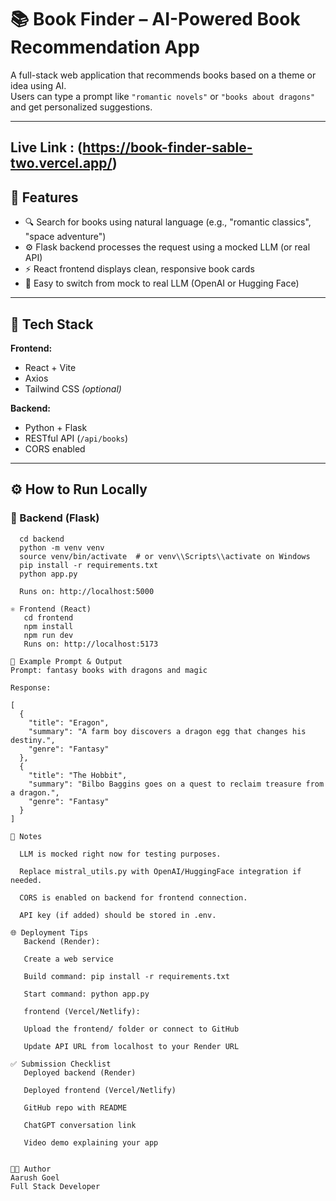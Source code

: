 # 📚 Book Finder – AI-Powered Book Recommendation App

A full-stack web application that recommends books based on a theme or idea using AI.  
Users can type a prompt like `"romantic novels"` or `"books about dragons"` and get personalized suggestions.

---

##  Live Link : (https://book-finder-sable-two.vercel.app/)

## 🚀 Features

- 🔍 Search for books using natural language (e.g., "romantic classics", "space adventure")
- ⚙️ Flask backend processes the request using a mocked LLM (or real API)
- ⚡ React frontend displays clean, responsive book cards
- 🧩 Easy to switch from mock to real LLM (OpenAI or Hugging Face)

---

## 🧠 Tech Stack

**Frontend:**

- React + Vite
- Axios
- Tailwind CSS _(optional)_

**Backend:**

- Python + Flask
- RESTful API (`/api/books`)
- CORS enabled

---

## ⚙️ How to Run Locally

### 🐍 Backend (Flask)

```
  cd backend
  python -m venv venv
  source venv/bin/activate  # or venv\\Scripts\\activate on Windows
  pip install -r requirements.txt
  python app.py

  Runs on: http://localhost:5000

⚛️ Frontend (React)
   cd frontend
   npm install
   npm run dev
   Runs on: http://localhost:5173

🔁 Example Prompt & Output
Prompt: fantasy books with dragons and magic

Response:

[
  {
    "title": "Eragon",
    "summary": "A farm boy discovers a dragon egg that changes his destiny.",
    "genre": "Fantasy"
  },
  {
    "title": "The Hobbit",
    "summary": "Bilbo Baggins goes on a quest to reclaim treasure from a dragon.",
    "genre": "Fantasy"
  }
]

📝 Notes

  LLM is mocked right now for testing purposes.

  Replace mistral_utils.py with OpenAI/HuggingFace integration if needed.

  CORS is enabled on backend for frontend connection.

  API key (if added) should be stored in .env.

🌐 Deployment Tips
   Backend (Render):

   Create a web service

   Build command: pip install -r requirements.txt

   Start command: python app.py

   frontend (Vercel/Netlify):

   Upload the frontend/ folder or connect to GitHub

   Update API URL from localhost to your Render URL

✅ Submission Checklist
   Deployed backend (Render)

   Deployed frontend (Vercel/Netlify)

   GitHub repo with README

   ChatGPT conversation link

   Video demo explaining your app


👨‍💻 Author
Aarush Goel
Full Stack Developer


```
